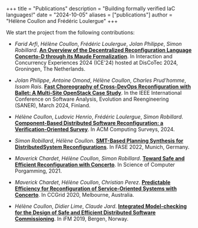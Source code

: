 +++
title = "Publications"
description = "Building formally verified IaC languages!"
date = "2024-10-05"
aliases = ["publications"]
author = "Hélène Coullon and Frédéric Loulergue"
+++

We start the project from the following contributions:

* *Farid Arfi*, *Hélène Coullon*, *Frédéric Loulergue*, *Jolan Philippe*, *Simon Robillard*. [**An Overview of the Decentralized Reconfiguration Language Concerto-D through its Maude Formalization**](). In Interaction and Concurrency Experiences 2024 (ICE'24) hosted at DisCoTec 2024, Groningen, The Netherlands.

* *Jolan Philippe*, *Antoine Omond*, *Hélène Coullon*, *Charles Prud'homme*, *Issam Rais*. [**Fast Choreography of Cross-DevOps Reconfiguration with Ballet: A Multi-Site OpenStack Case Study**](https://hal.science/hal-04457484). In the IEEE International Conference on Software Analysis, Evolution and Reengineering (SANER), March 2024, Finland. 

* *Hélène Coullon*, *Ludovic Henrio*, *Frédéric Loulergue*, *Simon Robillard*. [**Component-Based Distributed Software Reconfiguration: a Verification-Oriented Survey**](https://univ-orleans.hal.science/hal-04067909v1). In ACM Computing Surveys, 2024.

* *Simon Robillard*, *Hélène Coullon*. [**SMT-Based Planning Synthesis for
DistributedSystem
Reconfigurations**](https://hal.archives-ouvertes.fr/hal-03536643). In FASE
2022, Munich, Germany.

* *Maverick Chardet*, *Hélène Coullon*, *Simon Robillard*. [**Toward Safe and Efficient Reconfiguration with Concerto**](https://hal.inria.fr/hal-03103714). In Science of Computer Porgamming, 2021.

* *Maverick Chardet*, *Hélène Coullon*, *Christian Perez*. [**Predictable Efficiency for Reconfiguration of Service-Oriented Systems with Concerto**](https://hal.inria.fr/hal-02535077). In CCGrid 2020, Melbourne, Australia.

* *Hélène Coullon*, *Didier Lime*, *Claude Jard*. [**Integrated Model-checking for the Design of Safe and Efficient Distributed Software Commissioning**](https://hal.archives-ouvertes.fr/hal-02323641). In iFM 2019, Bergen, Norway.